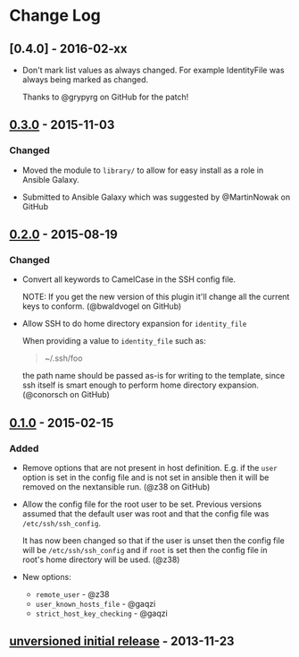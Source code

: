 # Change Log

## [0.4.0] - 2016-02-xx

- Don't mark list values as always changed. For example IdentityFile was 
  always being marked as changed.
  
  Thanks to @grypyrg on GitHub for the patch!

## [0.3.0] - 2015-11-03
### Changed

- Moved the module to `library/` to allow for easy install as a role
  in Ansible Galaxy.

- Submitted to Ansible Galaxy which was suggested by @MartinNowak on GitHub

## [0.2.0] - 2015-08-19
### Changed

- Convert all keywords to CamelCase in the SSH config file.

  NOTE: If you get the new version of this plugin it'll change all the current
  keys to conform.
  (@bwaldvogel on GitHub)
- Allow SSH to do home directory expansion for `identity_file`

  When providing a value to `identity_file` such as:

  > ~/.ssh/foo

  the path name should be passed as-is for writing to the template, since ssh
  itself is smart enough to perform home directory expansion.
  (@conorsch on GitHub)
## [0.1.0] - 2015-02-15
### Added
- Remove options that are not present in host definition.
  E.g. if the `user` option is set in the config file and is not
  set in ansible then it will be removed on the nextansible run.
  (@z38 on GitHub)
- Allow the config file for the root user to be set.
  Previous versions assumed that the default user was root and that the
  config file was `/etc/ssh/ssh_config`.

  It has now been changed so that
  if the user is unset then the config file will be `/etc/ssh/ssh_config`
  and if `root` is set then the config file in root's home directory will
  be used.
  (@z38)
- New options:
    - `remote_user` - @z38
    - `user_known_hosts_file` - @gaqzi
    - `strict_host_key_checking` - @gaqzi

## [unversioned initial release] - 2013-11-23

[0.3.0]: https://github.com/gaqzi/ansible-ssh-config/compare/v0.2.0...v0.3.0
[0.2.0]: https://github.com/gaqzi/ansible-ssh-config/compare/v0.1.0...v0.2.0
[0.1.0]: https://github.com/gaqzi/ansible-ssh-config/compare/96b7e80e71a4199ff4c5daa4b542adbd46f26a70...v0.1.0
[unversioned initial release]: https://github.com/gaqzi/ansible-ssh-config/commit/96b7e80e71a4199ff4c5daa4b542adbd46f26a70
